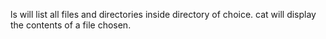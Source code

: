 ls will list all files and directories inside directory of choice.
cat will display the contents of a file chosen.